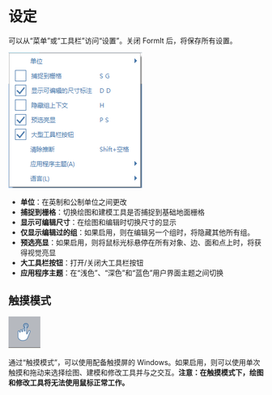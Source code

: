 # 设定

可以从“菜单”或“工具栏”访问“设置”。关闭 FormIt 后，将保存所有设置。

![](../.gitbook/assets/settings_menu.png)

* **单位**：在英制和公制单位之间更改
* **捕捉到栅格**：切换绘图和建模工具是否捕捉到基础地面栅格
* **显示可编辑尺寸**：在绘图和编辑时切换尺寸的显示
* **仅显示编辑过的组**：如果启用，则在编辑另一个组时，将隐藏其他所有组。
* **预选亮显**：如果启用，则将鼠标光标悬停在所有对象、边、面和点上时，将获得视觉亮显
* **大工具栏按钮**：打开/关闭大工具栏按钮
* **应用程序主题**：在“浅色”、“深色”和“蓝色”用户界面主题之间切换

## 触摸模式

![](../.gitbook/assets/touch_mode_icon.png)

通过“触摸模式”，可以使用配备触摸屏的 Windows。如果启用，则可以使用单次触摸和拖动来选择绘图、建模和修改工具并与之交互。**注意：在触摸模式下，绘图和修改工具将无法使用鼠标正常工作。**

